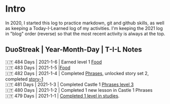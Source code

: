 # Intro
In 2020, I started this log to practice markdown, git and github skills, as well as keeping a Today-I-Learned log of my activities. I'm keeping the 2021 log in "blog" order (reverse) so that the most recent activity is always at the top. 


## DuoStreak | Year-Month-Day | T-I-L Notes 

:it: 484 Days | 2021-1-6 | Earned level 1 [Food](https://github.com/EO4wellness/T-I-L/blob/main/polyglot/italiano/castle-1/Food.md)<br>
:it: 483 Days | 2021-1-5 |[Food](https://github.com/EO4wellness/T-I-L/blob/main/polyglot/italiano/castle-1/Food.md)<br>
:it: 482 Days | 2021-1-4 | Completed [Phrases](https://github.com/EO4wellness/T-I-L/blob/main/polyglot/italiano/castle-1/Phrases.md), unlocked story set 2, completed [story-1](https://github.com/EO4wellness/T-I-L/blob/main/polyglot/italiano/castle-1/story-set1-buongiorno.md)<br>
:it: 481 Days | 2021-1-3 |  Completed Castle 1 [Phrases level 3](https://github.com/EO4wellness/T-I-L/blob/main/polyglot/italiano/castle-1/2021-01-03_earned-level4-castle1-phrases.jpg)<br>
:it: 480 Days | 2021-1-2 |  Completed 1 new lesson in Castle 1 Phrases  <br>
:it: 479 Days | 2021-1-1 |  [Completed 1 level in studies](https://github.com/EO4wellness/T-I-L/blob/main/polyglot/italiano/castle-1/2021-01-01-level2-greetings.jpg). <br>
